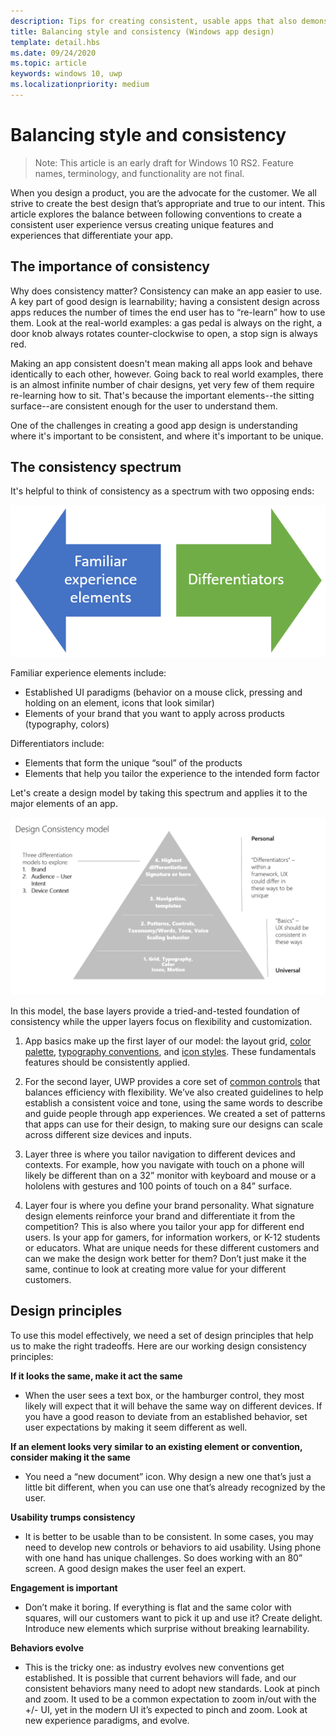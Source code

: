 ```yaml
---
description: Tips for creating consistent, usable apps that also demonstrate originality and creativity.
title: Balancing style and consistency (Windows app design)
template: detail.hbs
ms.date: 09/24/2020
ms.topic: article
keywords: windows 10, uwp
ms.localizationpriority: medium
---
```

# Balancing style and consistency

 

> Note: This article is an early draft for Windows 10 RS2. Feature names, terminology, and functionality are not final.

When you design a product, you are the advocate for the customer. We all strive to create the best design that’s appropriate and true to our intent. This article explores the balance between following conventions to create a consistent user experience versus creating unique features and experiences that differentiate your app. 

 
## The importance of consistency
Why does consistency matter? Consistency can make an app easier to use. A key part of good design is learnability; having a consistent design across apps reduces the number of times the end user has to “re-learn” how to use them. Look at the real-world examples: a gas pedal is always on the right, a door knob always rotates counter-clockwise to open, a stop sign is always red. 

Making an app consistent doesn't mean making all apps look and behave identically to each other, however. Going back to real world examples, there is an almost infinite number of chair designs, yet very few of them require re-learning how to sit. That's because the important elements--the sitting surface--are consistent enough for the user to understand them. 

One of the challenges in creating a good app design is understanding where it's important to be consistent, and where it's important to be unique. 

## The consistency spectrum
 It's helpful to think of consistency as a spectrum with two opposing ends:


![The consistency spectrum](images/consistency/consistency-spectrum.png)

Familiar experience elements include:
-	Established UI paradigms (behavior on a mouse click, pressing and holding on an element, icons that look similar)
-	Elements of your brand that you want to apply across products (typography, colors)

Differentiators include:
-	Elements that form the unique “soul” of the products
-	Elements that help you tailor the experience to the intended form factor

Let's create a design model by taking this spectrum and applies it to the major elements of an app. 

![The design consistency model](images/consistency/design-consistency-model.png)

In this model, the base layers provide a tried-and-tested foundation of consistency while the upper layers focus on flexibility and customization.  

1. App basics make up the first layer of our model: the layout grid, [color palette](color.md), [typography conventions](typography.md), and [icon styles](icons.md). These fundamentals features should be consistently applied. 

2. For the second layer, UWP provides a core set of [common controls](../controls-and-patterns/index.md) that balances efficiency with flexibility. We’ve also created guidelines to help establish a consistent voice and tone, using the same words to describe and guide people through app experiences. We created a set of patterns that apps can use for their design, to making sure our designs can scale across different size devices and inputs. 
3. Layer three is where you tailor navigation to different devices and contexts. For example, how you navigate with touch on a phone will likely be different than on a 32” monitor with keyboard and mouse or a hololens with gestures and 100 points of touch on a 84” surface.
4. Layer four is where you define your brand personality. What signature design elements reinforce your brand and differentiate it from the competition? This is also where you tailor your app for different end users. Is your app for gamers, for information workers, or K-12 students or educators. What are unique needs for these different customers and can we make the design work better for them? Don’t just make it the same, continue to look at creating more value for your different customers.  


## Design principles
To use this model effectively, we need a set of design principles that help us to make the right tradeoffs. Here are our working design consistency principles:

**If it looks the same, make it act the same**
-	When the user sees a text box, or the hamburger control, they most likely will expect that it will behave the same way on different devices. If you have a good reason to deviate from an established behavior, set user expectations by making it seem different as well.

**If an element looks very similar to an existing element or convention, consider making it the same**
-	You need a “new document” icon. Why design a new one that’s just a little bit different, when you can use one that’s already recognized by the user.

**Usability trumps consistency**
-	It is better to be usable than to be consistent. In some cases, you may need to develop new controls or behaviors to aid usability. Using phone with one hand has unique challenges. So does working with an 80” screen. A good design makes the user feel an expert. 

**Engagement is important**
-	Don’t make it boring. If everything is flat and the same color with squares, will our customers want to pick it up and use it? Create delight. Introduce new elements which surprise without breaking learnability. 

**Behaviors evolve**
-	This is the tricky one: as industry evolves new conventions get established. It is possible that current behaviors will fade, and our consistent behaviors many need to adopt new standards. Look at pinch and zoom. It used to be a common expectation to zoom in/out with the +/- UI, yet in the modern UI it’s expected to pinch and zoom. Look at new experience paradigms, and evolve. 
